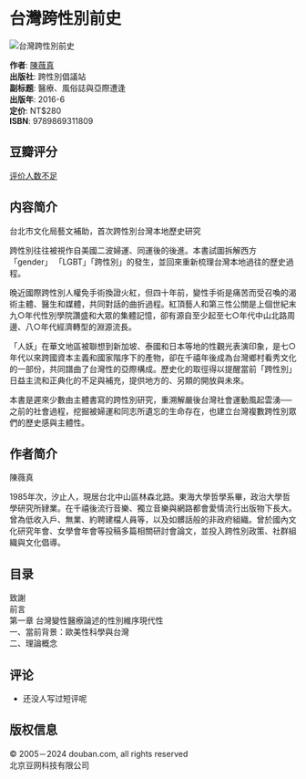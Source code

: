 # 台灣跨性別前史

![台灣跨性別前史](https://img3.doubanio.com/view/subject/s/public/s29027592.jpg)

**作者**: [陳薇真](/search/%E9%99%B3%E8%96%87%E7%9C%9F)  
**出版社**: 跨性別倡議站  
**副标题**: 醫療、風俗誌與亞際遭逢  
**出版年**: 2016-6  
**定价**: NT$280  
**ISBN**: 9789869311809  

## 豆瓣评分
[评价人数不足](comments)

## 内容简介

台北市文化局藝文補助，首次跨性別台灣本地歷史研究

跨性別往往被視作自美國二波婦運、同運後的後進。本書試圖拆解西方「gender」 「LGBT」「跨性別」的發生，並回來重新梳理台灣本地過往的歷史過程。

晚近國際跨性別人權免手術換證火紅，但四十年前，變性手術是痛苦而受召喚的渴術主體、醫生和媒體，共同對話的曲折過程。紅頂藝人和第三性公關是上個世紀末九○年代性別學院讚盛和大眾的集體記憶，卻有源自至少起至七○年代中山北路周邊、八○年代經濟轉型的淵源流長。

「人妖」在華文地區被聯想到新加坡、泰國和日本等地的性觀光表演印象，是七○年代以來跨國資本主義和國家階序下的產物，卻在千禧年後成為台灣鄉村看秀文化的一部份，共同譜曲了台灣性的亞際構成。歷史化的取徑得以提醒當前「跨性別」日益主流和正典化的不足與補充，提供地方的、另類的開放與未來。

本書是遲來少數由主體書寫的跨性別研究，重溯解嚴後台灣社會運動風起雲湧──之前的社會過程，挖掘被婦運和同志所遺忘的生命存在，也建立台灣複數跨性別眾們的歷史感與主體性。

## 作者简介

陳薇真

1985年次，汐止人，現居台北中山區林森北路。東海大學哲學系畢，政治大學哲學研究所肄業。在千禧後流行音樂、獨立音樂與網路都會愛情流行出版物下長大。曾為低收入戶、無業、約聘建檔人員等，以及如髒話般的非政府組織。曾於國內文化研究年會、女學會年會等投稿多篇相關研討會論文，並投入跨性別政策、社群組織與文化倡導。

## 目录

致謝  
前言  
第一章 台灣變性醫療論述的性別維序現代性  
一、當前背景：歐美性科學與台灣  
二、理論概念  

## 评论

- 还没人写过短评呢

## 版权信息

© 2005－2024 douban.com, all rights reserved  
北京豆网科技有限公司 
<!-- tcd_original_link https://m.douban.com/book/subject/26848591/ -->

